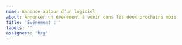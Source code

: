 ```yaml
---
name: Annonce autour d'un logiciel
about: Annoncer un événement à venir dans les deux prochains mois
title: 'Événement : '
labels: ''
assignees: 'bzg'
---
```


<!-- Nom de la structure porteuse de l'événement -->

<!-- Description courte de l'événement (qui sera là, pourquoi faire - 7 lignes maximum) -->

<!-- URL vers le site d'inscription à l'événement -->
